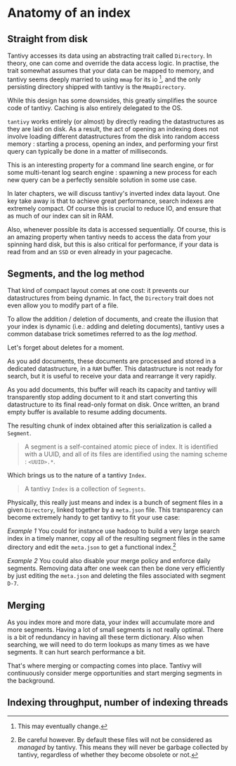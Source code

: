 # Anatomy of an index

## Straight from disk

Tantivy accesses its data using an abstracting trait called `Directory`.
In theory, one can come and override the data access logic. In practise, the
trait somewhat assumes that your data can be mapped to memory, and tantivy
seems deeply married to using `mmap` for its io [^1], and the only persisting
directory shipped with tantivy is the `MmapDirectory`.

While this design has some downsides, this greatly simplifies the source code of
tantivy. Caching is also entirely delegated to the OS.

`tantivy` works entirely (or almost) by directly reading the datastructures as they are laid on disk. As a result, the act of opening an indexing does not involve loading different datastructures from the disk into random access memory : starting a process, opening an index, and performing your first query can typically be done in a matter of milliseconds.

This is an interesting property for a command line search engine, or for some multi-tenant log search engine : spawning a new process for each new query can be a perfectly sensible solution in some use case.

In later chapters, we will discuss tantivy's inverted index data layout.
One key take away is that to achieve great performance, search indexes are extremely compact.
Of course this is crucial to reduce IO, and ensure that as much of our index can sit in RAM.

Also, whenever possible its data is accessed sequentially. Of course, this is an amazing property when tantivy needs to access the data from your spinning hard disk, but this is also
critical for performance, if your data is read from and an `SSD` or even already in your pagecache.

## Segments, and the log method

That kind of compact layout comes at one cost: it prevents our datastructures from being dynamic.
In fact, the `Directory` trait does not even allow you to modify part of a file.

To allow the addition / deletion of documents, and create the illusion that
your index is dynamic (i.e.: adding and deleting documents), tantivy uses a common database trick sometimes referred to as the *log method*.

Let's forget about deletes for a moment.

As you add documents, these documents are processed and stored in a dedicated datastructure, in a `RAM` buffer. This datastructure is not ready for search, but it is useful to receive your data and rearrange it very rapidly.

As you add documents, this buffer will reach its capacity and tantivy will transparently stop adding document to it and start converting this datastructure to its final read-only format on disk. Once written, an brand empty buffer is available to resume adding documents.

The resulting chunk of index obtained after this serialization is called a `Segment`.

> A segment is a self-contained atomic piece of index. It is identified with a UUID, and all of its files are identified using the naming scheme : `<UUID>.*`.

Which brings us to the nature of a tantivy `Index`.

> A tantivy `Index` is a collection of `Segments`.

Physically, this really just means and index is a bunch of segment files in a given `Directory`,
linked together by a `meta.json` file. This transparency can become extremely handy
to get tantivy to fit your use case:

*Example 1* You could for instance use hadoop to build a very large search index in a timely manner, copy all of the resulting segment files in the same directory and edit the `meta.json` to get a functional index.[^2]

*Example 2* You could also disable your merge policy and enforce daily segments. Removing data after one week can then be done very efficiently by just editing the `meta.json` and deleting the files associated with segment `D-7`.

## Merging

As you index more and more data, your index will accumulate more and more segments.
Having a lot of small segments is not really optimal. There is a bit of redundancy in having
all these term dictionary. Also when searching, we will need to do term lookups as many times as we have segments.  It can hurt search performance a bit.

That's where merging or compacting comes into place. Tantivy will continuously consider merge
opportunities and start merging segments in the background.

## Indexing throughput, number of indexing threads

[^1]: This may eventually change.

[^2]: Be careful however. By default these files will not be considered as *managed* by tantivy. This means they will never be garbage collected by tantivy, regardless of whether they become obsolete or not.
